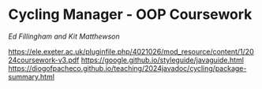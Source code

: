 # Cycling Manager - OOP Coursework

_Ed Fillingham and Kit Matthewson_

https://ele.exeter.ac.uk/pluginfile.php/4021026/mod_resource/content/1/2024coursework-v3.pdf
https://google.github.io/styleguide/javaguide.html
https://diogofpacheco.github.io/teaching/2024javadoc/cycling/package-summary.html
